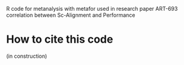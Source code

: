 R code for metanalysis with metafor used in research paper ART-693 correlation between Sc-Alignment and Performance

# How to cite this code
(in construction)
